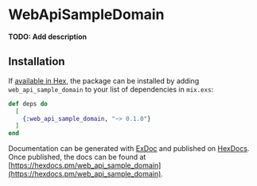 # WebApiSampleDomain

**TODO: Add description**

## Installation

If [available in Hex](https://hex.pm/docs/publish), the package can be installed
by adding `web_api_sample_domain` to your list of dependencies in `mix.exs`:

```elixir
def deps do
  [
    {:web_api_sample_domain, "~> 0.1.0"}
  ]
end
```

Documentation can be generated with [ExDoc](https://github.com/elixir-lang/ex_doc)
and published on [HexDocs](https://hexdocs.pm). Once published, the docs can
be found at [https://hexdocs.pm/web_api_sample_domain](https://hexdocs.pm/web_api_sample_domain).

